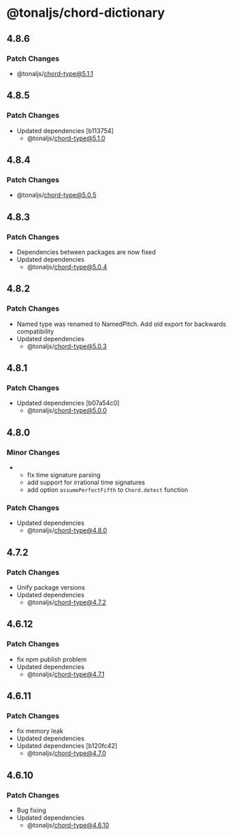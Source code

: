 # @tonaljs/chord-dictionary

## 4.8.6

### Patch Changes

- @tonaljs/chord-type@5.1.1

## 4.8.5

### Patch Changes

- Updated dependencies [b113754]
  - @tonaljs/chord-type@5.1.0

## 4.8.4

### Patch Changes

- @tonaljs/chord-type@5.0.5

## 4.8.3

### Patch Changes

- Dependencies between packages are now fixed
- Updated dependencies
  - @tonaljs/chord-type@5.0.4

## 4.8.2

### Patch Changes

- Named type was renamed to NamedPitch. Add old export for backwards compatibility
- Updated dependencies
  - @tonaljs/chord-type@5.0.3

## 4.8.1

### Patch Changes

- Updated dependencies [b07a54c0]
  - @tonaljs/chord-type@5.0.0

## 4.8.0

### Minor Changes

- - fix time signature parsing
  - add support for irrational time signatures
  - add option `assumePerfectFifth` to `Chord.detect` function

### Patch Changes

- Updated dependencies
  - @tonaljs/chord-type@4.8.0

## 4.7.2

### Patch Changes

- Unify package versions
- Updated dependencies
  - @tonaljs/chord-type@4.7.2

## 4.6.12

### Patch Changes

- fix npm publish problem
- Updated dependencies
  - @tonaljs/chord-type@4.7.1

## 4.6.11

### Patch Changes

- fix memory leak
- Updated dependencies
- Updated dependencies [b120fc42]
  - @tonaljs/chord-type@4.7.0

## 4.6.10

### Patch Changes

- Bug fixing
- Updated dependencies
  - @tonaljs/chord-type@4.6.10
